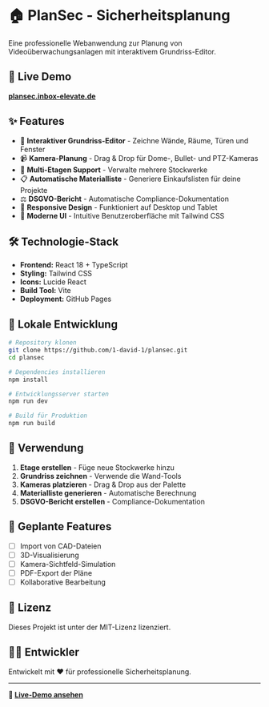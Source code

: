 # 🏠 PlanSec - Sicherheitsplanung

Eine professionelle Webanwendung zur Planung von Videoüberwachungsanlagen mit interaktivem Grundriss-Editor.

## 🚀 Live Demo

**[plansec.inbox-elevate.de](https://plansec.inbox-elevate.de)**

## ✨ Features

- 📐 **Interaktiver Grundriss-Editor** - Zeichne Wände, Räume, Türen und Fenster
- 📹 **Kamera-Planung** - Drag & Drop für Dome-, Bullet- und PTZ-Kameras
- 🏢 **Multi-Etagen Support** - Verwalte mehrere Stockwerke
- 📋 **Automatische Materialliste** - Generiere Einkaufslisten für deine Projekte
- ⚖️ **DSGVO-Bericht** - Automatische Compliance-Dokumentation
- 📱 **Responsive Design** - Funktioniert auf Desktop und Tablet
- 🎨 **Moderne UI** - Intuitive Benutzeroberfläche mit Tailwind CSS

## 🛠️ Technologie-Stack

- **Frontend:** React 18 + TypeScript
- **Styling:** Tailwind CSS
- **Icons:** Lucide React
- **Build Tool:** Vite
- **Deployment:** GitHub Pages

## 🚀 Lokale Entwicklung

```bash
# Repository klonen
git clone https://github.com/1-david-1/plansec.git
cd plansec

# Dependencies installieren
npm install

# Entwicklungsserver starten
npm run dev

# Build für Produktion
npm run build
```

## 📖 Verwendung

1. **Etage erstellen** - Füge neue Stockwerke hinzu
2. **Grundriss zeichnen** - Verwende die Wand-Tools
3. **Kameras platzieren** - Drag & Drop aus der Palette
4. **Materialliste generieren** - Automatische Berechnung
5. **DSGVO-Bericht erstellen** - Compliance-Dokumentation

## 🎯 Geplante Features

- [ ] Import von CAD-Dateien
- [ ] 3D-Visualisierung
- [ ] Kamera-Sichtfeld-Simulation
- [ ] PDF-Export der Pläne
- [ ] Kollaborative Bearbeitung

## 📄 Lizenz

Dieses Projekt ist unter der MIT-Lizenz lizenziert.

## 👨‍💻 Entwickler

Entwickelt mit ❤️ für professionelle Sicherheitsplanung.

---

**🔗 [Live-Demo ansehen](https://plansec.inbox-elevate.de)**